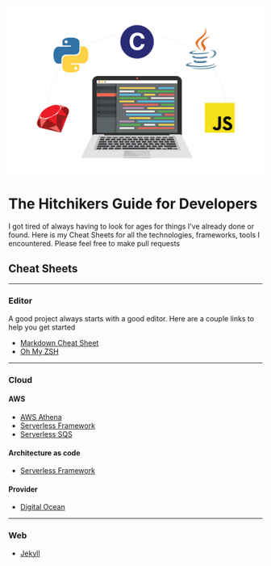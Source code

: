 ![](images/presentation.png)

# The Hitchikers Guide for Developers

I got tired of always having to look for ages for things I've already done or found.
Here is my Cheat Sheets for all the technologies, frameworks, tools I encountered. Please feel free to make pull requests


## Cheat Sheets

--- 
### Editor
A good project always starts with a good editor. Here are a couple links to help you get started
- [Markdown Cheat Sheet](editor/markdown/README.md)
- [Oh My ZSH](editor/oh-my-zsh/README.md)

---
### **Cloud** 

#### AWS
- [AWS Athena](aws/athena/README.md)
- [Serverless Framework](aws/serverless/README.md)
- [Serverless SQS](aws/serverless/examples/aws-sqs-send-messages/README.md)

#### Architecture as code
- [Serverless Framework](aws/serverless/README.md)

#### Provider
- [Digital Ocean](https://m.do.co/c/f9dca2b1ecc8)

---
### **Web**

- [Jekyll](web/jekyll/README.md)


